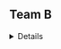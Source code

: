 ## Team B
<details>
    <h2>FizzBuzz</h2>
    <p>Write a function that counts from 1 to 100.</p>
    <p>However, every number that's divisible by 3 should instead be printed out as "Fizz"</p>
    <p>Every number that's divisible by 5 should be printed out as "Buzz"</p>
    <p>Every number that's divisible by 3 AND 5 should be printed out as "FizzBuzz"</p>
    <p>Example: <code>1, 2, Fizz, 4, Buzz, Fizz, 7, 8...</code></p>
</details>
